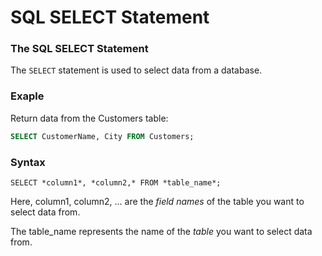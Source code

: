 # SQL SELECT Statement

### The SQL SELECT Statement

The `SELECT` statement is used to select data from a database.

### Exaple

Return data from the Customers table:

```sql
SELECT CustomerName, City FROM Customers;
```

### Syntax

`SELECT *column1*, *column2,* FROM *table_name*;`

Here, column1, column2, ... are the *field names* of the table you want to select data from.

The table_name represents the name of the *table* you want to select data from.
